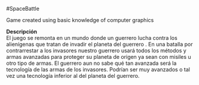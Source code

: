 #SpaceBattle

Game created using basic knowledge of computer graphics

<b>Descripción</b></br>
El juego se remonta en un mundo donde un guerrero lucha contra los alienígenas que tratan de invadir el planeta del guerrero . En una batalla por contrarrestar a los invasores nuestro guerrero usará todos los métodos y armas avanzadas para proteger su planeta de origen ya sean con misiles u otro tipo de armas.
El guerrero aun no sabe qué tan avanzada será la tecnología de las armas de los invasores. Podrían ser muy avanzados o tal vez una tecnología inferior al del planeta del guerrero.

